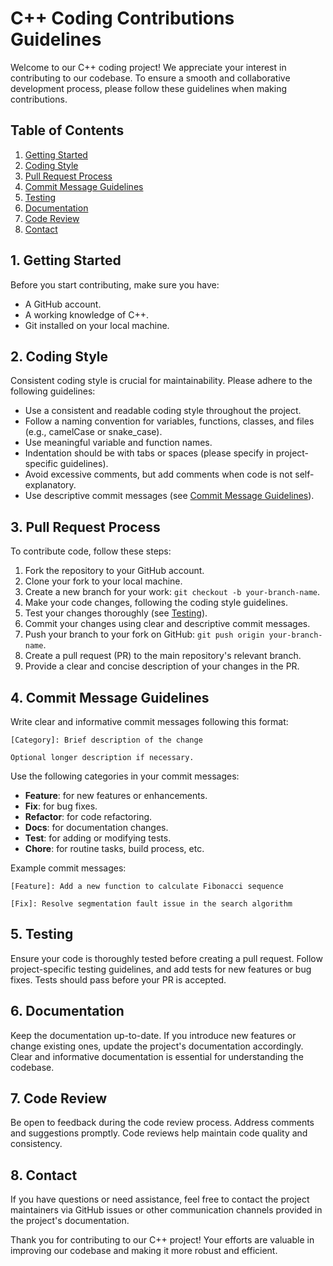 # C++ Coding Contributions Guidelines

Welcome to our C++ coding project! We appreciate your interest in contributing to our codebase. To ensure a smooth and collaborative development process, please follow these guidelines when making contributions.

## Table of Contents

1. [Getting Started](#getting-started)
2. [Coding Style](#coding-style)
3. [Pull Request Process](#pull-request-process)
4. [Commit Message Guidelines](#commit-message-guidelines)
5. [Testing](#testing)
6. [Documentation](#documentation)
7. [Code Review](#code-review)
8. [Contact](#contact)

## 1. Getting Started

Before you start contributing, make sure you have:

- A GitHub account.
- A working knowledge of C++.
- Git installed on your local machine.

## 2. Coding Style

Consistent coding style is crucial for maintainability. Please adhere to the following guidelines:

- Use a consistent and readable coding style throughout the project.
- Follow a naming convention for variables, functions, classes, and files (e.g., camelCase or snake_case).
- Use meaningful variable and function names.
- Indentation should be with tabs or spaces (please specify in project-specific guidelines).
- Avoid excessive comments, but add comments when code is not self-explanatory.
- Use descriptive commit messages (see [Commit Message Guidelines](#commit-message-guidelines)).

## 3. Pull Request Process

To contribute code, follow these steps:

1. Fork the repository to your GitHub account.
2. Clone your fork to your local machine.
3. Create a new branch for your work: `git checkout -b your-branch-name`.
4. Make your code changes, following the coding style guidelines.
5. Test your changes thoroughly (see [Testing](#testing)).
6. Commit your changes using clear and descriptive commit messages.
7. Push your branch to your fork on GitHub: `git push origin your-branch-name`.
8. Create a pull request (PR) to the main repository's relevant branch.
9. Provide a clear and concise description of your changes in the PR.

## 4. Commit Message Guidelines

Write clear and informative commit messages following this format:

```
[Category]: Brief description of the change

Optional longer description if necessary.
```

Use the following categories in your commit messages:

- **Feature**: for new features or enhancements.
- **Fix**: for bug fixes.
- **Refactor**: for code refactoring.
- **Docs**: for documentation changes.
- **Test**: for adding or modifying tests.
- **Chore**: for routine tasks, build process, etc.

Example commit messages:

```
[Feature]: Add a new function to calculate Fibonacci sequence
```

```
[Fix]: Resolve segmentation fault issue in the search algorithm
```

## 5. Testing

Ensure your code is thoroughly tested before creating a pull request. Follow project-specific testing guidelines, and add tests for new features or bug fixes. Tests should pass before your PR is accepted.

## 6. Documentation

Keep the documentation up-to-date. If you introduce new features or change existing ones, update the project's documentation accordingly. Clear and informative documentation is essential for understanding the codebase.

## 7. Code Review

Be open to feedback during the code review process. Address comments and suggestions promptly. Code reviews help maintain code quality and consistency.

## 8. Contact

If you have questions or need assistance, feel free to contact the project maintainers via GitHub issues or other communication channels provided in the project's documentation.

Thank you for contributing to our C++ project! Your efforts are valuable in improving our codebase and making it more robust and efficient.

